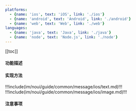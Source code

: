 ```yaml
---
platforms:
  - {name: 'ios', text: 'iOS', link: './ios'}
  - {name: 'android', text: 'Android', link: './android'}
  - {name: 'web', text: 'Web', link: './web'}
languages:
  - {name: 'java', text: 'Java', link: './java'}
  - {name: 'node', text: 'Node.js', link: './node'}
---
```


[[toc]]

#### 功能描述

#### 实现方法

!!!include(im/noui/guide/common/message/ios/text.md)!!!
!!!include(im/noui/guide/common/message/ios/image.md)!!!

#### 注意事项 